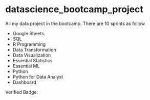 # datascience_bootcamp_project
All my data project in the bootcamp. There are 10 sprints as follow

- Google Sheets
- SQL
- R Programming
- Data Transformation
- Data Visualization
- Essential Statistics
- Essential ML
- Python
- Python for Data Analyst
- Dashboard

Verified Badge: 
